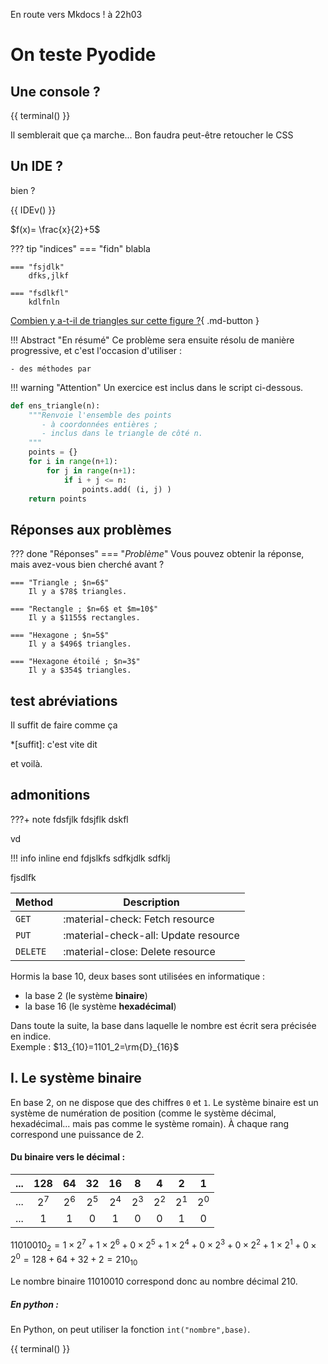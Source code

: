  En route vers Mkdocs ! à 22h03

# On teste Pyodide

## Une console ?

{{ terminal() }}

Il semblerait que ça marche...
Bon faudra peut-être retoucher le CSS

## Un IDE ?

bien ?

{{ IDEv() }}

$f(x)= \frac{x}{2}+5$



??? tip "indices"
    === "fidn"
        blabla

    === "fsjdlk"
        dfks,jlkf
    
    === "fsdlkfl"
        kdlfnln


[Combien y a-t-il de triangles sur cette figure ?](#réponses){ .md-button }


!!! Abstract "En résumé"
    Ce problème sera ensuite résolu de manière progressive, et c'est l'occasion d'utiliser :

    - des méthodes par 



!!! warning "Attention"
    Un exercice est inclus dans le script ci-dessous.


```python
def ens_triangle(n):
    """Renvoie l'ensemble des points
       - à coordonnées entières ;
       - inclus dans le triangle de côté n.
    """
    points = {}
    for i in range(n+1):
        for j in range(n+1):
            if i + j <= n:
                points.add( (i, j) )
    return points
```

## Réponses aux problèmes <a name="réponses"></a>

??? done "Réponses"
    === "_Problème_"
        Vous pouvez obtenir la réponse, mais avez-vous bien cherché avant ?

    === "Triangle ; $n=6$"
        Il y a $78$ triangles.

    === "Rectangle ; $n=6$ et $m=10$"
        Il y a $1155$ rectangles.
    
    === "Hexagone ; $n=5$"
        Il y a $496$ triangles.

    === "Hexagone étoilé ; $n=3$"
        Il y a $354$ triangles.


## test abréviations

Il suffit de faire comme ça

*[suffit]: c'est vite dit

et voilà.

## admonitions

???+ note
    fdsfjlk
    fdsjflk
    dskfl


vd

!!! info inline end
    fdjslkfs
    sdfkjdlk
    sdfklj

fjsdlfk


| Method      | Description                          |
| ----------- | ------------------------------------ |
| `GET`       | :material-check:     Fetch resource  |
| `PUT`       | :material-check-all: Update resource |
| `DELETE`    | :material-close:     Delete resource |




Hormis la base 10, deux bases sont utilisées en informatique :

- la base 2  (le système **binaire**)
- la base 16 (le système **hexadécimal**)

Dans toute la suite, la base dans laquelle le nombre est écrit sera précisée en indice.  
Exemple : $13_{10}=1101_2=\rm{D}_{16}$

## I. Le système binaire 

En base 2, on ne dispose que des chiffres `0` et `1`. Le système binaire est un système de numération de position (comme le système décimal, hexadécimal... mais pas comme le système romain). À chaque rang correspond une puissance de 2.

#### Du binaire vers le décimal :
|...|128|64|32|16|8|4|2|1|
|:---:|:---:|:---:|:---:|:---:|:---:|:---:|:---:|:---:|
|...|$2^7$|$2^6$|$2^5$|$2^4$|$2^3$|$2^2$|$2^1$|$2^0$|
|...|1|1|0|1|0|0|1|0|



 $11010010_2=1 \times 2^7+ 1 \times 2^6+0 \times 2^5+1 \times 2^4+0 \times 2^3+0 \times 2^2+1 \times 2^1+0 \times 2^0=128+64+32+2=210_{10}$
 
 Le nombre binaire 11010010 correspond donc au nombre décimal 210.
 
 ##### En python :
 En Python, on peut utiliser la fonction `int("nombre",base)`.

{{ terminal() }}
